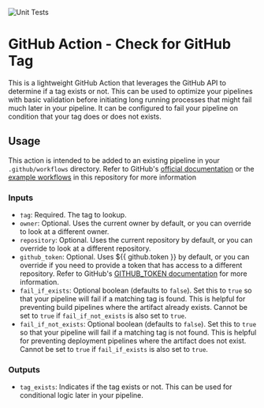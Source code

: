 ![Unit Tests](https://github.com/RepublicServicesRepository/gha-check-for-github-tag/actions/workflows/ci.yml/badge.svg?branch=initial_commit)


# GitHub Action - Check for GitHub Tag
This is a lightweight GitHub Action that leverages the GitHub API to determine if a tag exists or not.  This can be used to optimize your pipelines with basic validation before initiating long running processes that might fail much later in your pipeline.  It can be configured to fail your pipeline on condition that your tag does or does not exists.

## Usage
This action is intended to be added to an existing pipeline in your `.github/workflows` directory.  Refer to GitHub's [official documentation](https://docs.github.com/en/actions/using-workflows#creating-a-workflow-file) or the [example workflows](https://github.com/RepublicServicesRepository/gha-check-for-github-tag/.github/workflows) in this repository for more information

### Inputs

- `†ag`:  Required.  The tag to lookup.
- `owner`: Optional.  Uses the current owner by default, or you can override to look at a different owner.
- `repository`: Optional.  Uses the current repository by default, or you can override to look at a different repository.
- `github_token`: Optional.  Uses ${{ github.token }} by default, or you can override if you need to provide a token that has access to a different repository.  Refer to GitHub's [GITHUB_TOKEN documentation](https://docs.github.com/en/actions/security-guides/automatic-token-authentication) for more information.
- `fail_if_exists`:  Optional boolean (defaults to `false`).  Set this to `true` so that your pipeline will fail if a matching tag is found.  This is helpful for preventing build pipelines where the artifact already exists.  Cannot be set to `true` if `fail_if_not_exists` is also set to `true`.
- `fail_if_not_exists`:  Optional boolean (defaults to `false`).  Set this to `true` so that your pipeline will fail if a matching tag is not found.  This is helpful for preventing deployment pipelines where the artifact does not exist.  Cannot be set to `true` if `fail_if_exists` is also set to `true`. 

### Outputs
- `tag_exists`: Indicates if the tag exists or not.  This can be used for conditional logic later in your pipeline.
